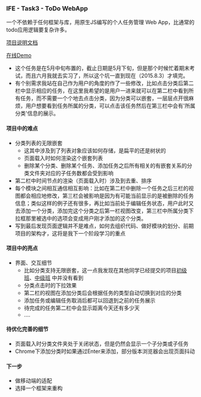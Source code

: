 ###  IFE - Task3 - ToDo WebApp
一个不依赖于任何框架与库，用原生JS编写的个人任务管理 Web App，比通常的todo应用逻辑要复杂许多。

[项目说明文档](https://github.com/baidu-ife/ife/tree/master/2015_spring/task/task0003) 

[在线Demo](http://okiilemon.github.io/todo/layout.html)

- 这个任务是在5月中旬布置的，截止日期是5月下旬，但是那个时候忙着期末考试，而且六月我就去实习了，所以这个坑一直到现在（2015.8.3）才填完。
- 有个别需求我站在自己作为用户的角度的作了一些修改，比如点击分类后第二栏中显示相应的任务，在这里我希望的是用户一进来就可以在第二栏中看到所有任务，而不需要一个个地去点击分类，因为分类可以嵌套，一层层点开很麻烦，用户想要看到任务所属的分类，可以点击该任务然后在第三栏中会有'所属分类'信息的展示。


#### 项目中的难点
- 分类列表的无限嵌套
	- 这其中涉及到了列表对象应该如何存储，是扁平的还是树状的
	- 页面载入时如何渲染这个嵌套列表
	- 删除某个分类、删除某个任务、添加任务之后所有相关的有嵌套关系的分类文件夹对应的子任务数都会受到影响
-	第二栏中时间节点的渲染（页面载入时）涉及到去重、排序
-	每个模块之间相互通信相互影响：比如在第二栏中删除一个任务之后三栏的视图都会相应地修改，第三栏会被影响是因为有可能当前显示的是被删除的任务信息；类似这样的例子还有很多，再比如当前处于编辑任务状态，用户此时又去添加一个分类，添加完这个分类之后第一栏视图改变，第三栏中所属分类下拉框那里被选中的选项会变成用户刚才添加的这个分类。
-	写到最后发现页面逻辑并不是难点，如何去组织代码、做好模块的划分、前期项目的架构才，这将是我下一个阶段学习的重点

#### 项目中的亮点
- 界面、交互细节
	- 比如分类支持无限嵌套，这一点我发现在其他同学已经提交的项目[初级班](https://github.com/baidu-ife/ife/issues/790)、[中级班](https://github.com/baidu-ife/ife/issues/791) 中并没有看到
	- 分类点击时的下拉效果
	- 第二栏的视图在添加分类后会根据任务的类型自动切换到对应的分类
	- 添加任务或编辑任务取消后都可以回退到之前的任务展示
	- 待完成的任务第二栏中会显示距离今天还有多少天
	- ....

#### 待优化完善的细节
- 页面载入时分类文件夹处于关闭状态，但是仍然会显示一个子分类或子任务
- Chrome下添加分类时如果通过Enter来添加，部分版本浏览器会出现页面抖动

#### 下一步
- 做移动端的适配
- 选择一个框架来重构

